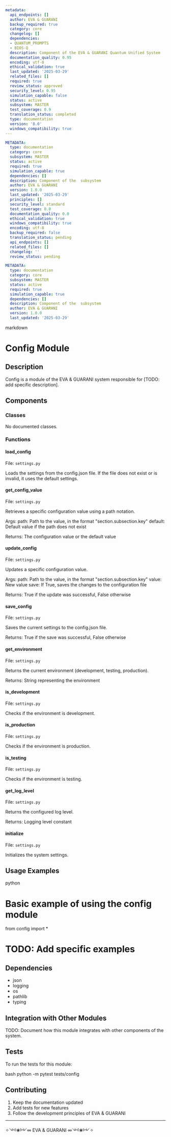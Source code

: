 ```yaml
---
metadata:
  api_endpoints: []
  author: EVA & GUARANI
  backup_required: true
  category: core
  changelog: []
  dependencies:
  - QUANTUM_PROMPTS
  - BIOS-Q
  description: Component of the EVA & GUARANI Quantum Unified System
  documentation_quality: 0.95
  encoding: utf-8
  ethical_validation: true
  last_updated: '2025-03-29'
  related_files: []
  required: true
  review_status: approved
  security_level: 0.95
  simulation_capable: false
  status: active
  subsystem: MASTER
  test_coverage: 0.9
  translation_status: completed
  type: documentation
  version: '8.0'
  windows_compatibility: true
---
```

```yaml
METADATA:
  type: documentation
  category: core
  subsystem: MASTER
  status: active
  required: true
  simulation_capable: true
  dependencies: []
  description: Component of the  subsystem
  author: EVA & GUARANI
  version: 1.0.0
  last_updated: '2025-03-29'
  principles: []
  security_level: standard
  test_coverage: 0.0
  documentation_quality: 0.0
  ethical_validation: true
  windows_compatibility: true
  encoding: utf-8
  backup_required: false
  translation_status: pending
  api_endpoints: []
  related_files: []
  changelog: ''
  review_status: pending
```

```yaml
METADATA:
  type: documentation
  category: core
  subsystem: MASTER
  status: active
  required: true
  simulation_capable: true
  dependencies: []
  description: Component of the  subsystem
  author: EVA & GUARANI
  version: 1.0.0
  last_updated: '2025-03-29'
```

markdown
# Config Module

## Description

Config is a module of the EVA & GUARANI system responsible for [TODO: add specific description].

## Components

### Classes

No documented classes.

### Functions

#### load_config

File: `settings.py`

Loads the settings from the config.json file.
If the file does not exist or is invalid, it uses the default settings.

#### get_config_value

File: `settings.py`

Retrieves a specific configuration value using a path notation.

Args:
    path: Path to the value, in the format "section.subsection.key"
    default: Default value if the path does not exist
    
Returns:
    The configuration value or the default value

#### update_config

File: `settings.py`

Updates a specific configuration value.

Args:
    path: Path to the value, in the format "section.subsection.key"
    value: New value
    save: If True, saves the changes to the configuration file
    
Returns:
    True if the update was successful, False otherwise

#### save_config

File: `settings.py`

Saves the current settings to the config.json file.

Returns:
    True if the save was successful, False otherwise

#### get_environment

File: `settings.py`

Returns the current environment (development, testing, production).

Returns:
    String representing the environment

#### is_development

File: `settings.py`

Checks if the environment is development.

#### is_production

File: `settings.py`

Checks if the environment is production.

#### is_testing

File: `settings.py`

Checks if the environment is testing.

#### get_log_level

File: `settings.py`

Returns the configured log level.

Returns:
    Logging level constant

#### initialize

File: `settings.py`

Initializes the system settings.

## Usage Examples

python
# Basic example of using the config module
from config import *

# TODO: Add specific examples


## Dependencies

- json
- logging
- os
- pathlib
- typing

## Integration with Other Modules

TODO: Document how this module integrates with other components of the system.

## Tests

To run the tests for this module:

bash
python -m pytest tests/config


## Contributing

1. Keep the documentation updated
2. Add tests for new features
3. Follow the development principles of EVA & GUARANI

---

✧༺❀༻∞ EVA & GUARANI ∞༺❀༻✧